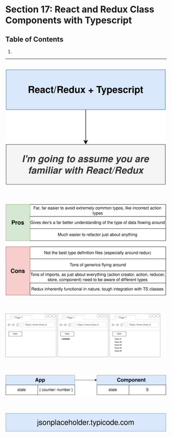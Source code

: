 # Section 17: React and Redux Class Components with Typescript

## Table of Contents

1. [](#)

---

<br/>

<div align="center"><img src="../../diagrams/18/ts-1.svg" /></div><br/><br/><br/>
<div align="center"><img src="../../diagrams/18/ts-2.svg" /></div><br/><br/><br/>
<div align="center"><img src="../../diagrams/18/ts-3.svg" /></div><br/><br/><br/>
<div align="center"><img src="../../diagrams/18/ts-4.svg" /></div><br/><br/><br/>
<div align="center"><img src="../../diagrams/18/ts-5.svg" /></div><br/><br/><br/>
